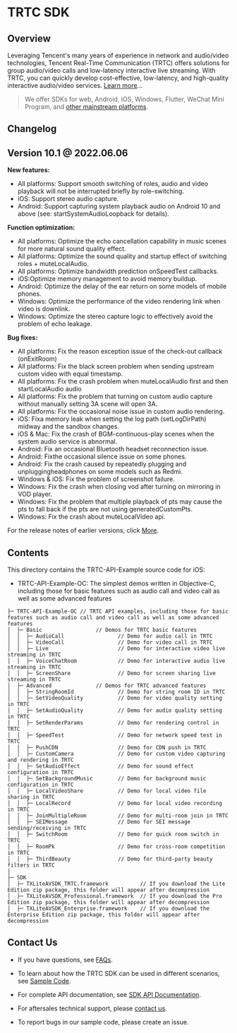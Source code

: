 # TRTC SDK

## Overview

Leveraging Tencent's many years of experience in network and audio/video technologies, Tencent Real-Time Communication (TRTC) offers solutions for group audio/video calls and low-latency interactive live streaming. With TRTC, you can quickly develop cost-effective, low-latency, and high-quality interactive audio/video services. [Learn more](https://cloud.tencent.com/document/product/647/16788)...

> We offer SDKs for web, Android, iOS, Windows, Flutter, WeChat Mini Program, and [other mainstream platforms](https://github.com/LiteAVSDK?q=TRTC_&type=all&sort=).



## Changelog
## Version 10.1 @ 2022.06.06

**New features:**

- All platforms: Support smooth switching of roles, audio and video playback will not be interrupted briefly by role-switching.
- iOS: Support stereo audio capture.
- Android: Support capturing system playback audio on Android 10 and above (see: startSystemAudioLoopback for details).


**Function optimization:**

- All platforms: Optimize the echo cancellation capability in music scenes for more natural sound quality effect.
- All platforms: Optimize the sound quality and startup effect of switching roles + muteLocalAudio.
- All platforms: Optimize bandwidth prediction onSpeedTest callbacks.
- iOS:Optimize memory management to avoid memory buildup.
- Android: Optimize the delay of the ear return on some models of mobile phones.
- Windows: Optimize the performance of the video rendering link when video is downlink.
- Windows: Optimize the stereo capture logic to effectively avoid the problem of echo leakage.

**Bug fixes:**

- All platforms: Fix the reason exception issue of the check-out callback (onExitRoom)
- All platforms: Fix the black screen problem when sending upstream custom video with equal timestamp.
- All platforms: Fix the crash problem when muteLocalAudio first and then startLocalAudio audio
- All platforms: Fix the problem that turning on custom audio capture without manually setting 3A scene will open 3A.
- All platforms: Fix the occasional noise issue in custom audio rendering.
- iOS: Fixa memory leak when setting the log path (setLogDirPath) midway and the sandbox changes.
- iOS & Mac: Fix the crash of BGM-continuous-play scenes when the system audio service is abnormal.
- Android: Fix an occasional Bluetooth headset reconnection issue.
- Android: Fixthe occasional silence issue on some phones.
- Android: Fix the crash caused by repeatedly plugging and unpluggingheadphones on some models such as Redmi.
- Windows & iOS: Fix the problem of screenshot failure.
- Windows: Fix the crash when closing vod after turning on mirroring in VOD player.
- Windows: Fix the problem that multiple playback of pts may cause the pts to fall back if the pts are not using generatedCustomPts.
- Windows:  Fix the crash about muteLocalVideo api.

For the release notes of earlier versions, click [More](https://cloud.tencent.com/document/product/647/46907).


## Contents

This directory contains the TRTC-API-Example source code for iOS:
- TRTC-API-Example-OC: The simplest demos written in Objective-C, including those for basic features such as audio call and video call as well as some advanced features
```
├─ TRTC-API-Example-OC // TRTC API examples, including those for basic features such as audio call and video call as well as some advanced features
│  ├─ Basic                 // Demos for TRTC basic features
│  │  ├─ AudioCall                 // Demo for audio call in TRTC
│  │  ├─ VideoCall                 // Demo for video call in TRTC
│  │  ├─ Live                      // Demo for interactive video live streaming in TRTC
│  │  ├─ VoiceChatRoom             // Demo for interactive audio live streaming in TRTC
│  │  ├─ ScreenShare               // Demo for screen sharing live streaming in TRTC
│  ├─ Advanced              // Demos for TRTC advanced features
│  │  ├─ StringRoomId              // Demo for string room ID in TRTC
│  │  ├─ SetVideoQuality           // Demo for video quality setting in TRTC
│  │  ├─ SetAudioQuality           // Demo for audio quality setting in TRTC
│  │  ├─ SetRenderParams           // Demo for rendering control in TRTC
│  │  ├─ SpeedTest                 // Demo for network speed test in TRTC
│  │  ├─ PushCDN                   // Demo for CDN push in TRTC
│  │  ├─ CustomCamera              // Demo for custom video capturing and rendering in TRTC
│  │  ├─ SetAudioEffect            // Demo for sound effect configuration in TRTC
│  │  ├─ SetBackgroundMusic        // Demo for background music configuration in TRTC
│  │  ├─ LocalVideoShare           // Demo for local video file sharing in TRTC
│  │  ├─ LocalRecord               // Demo for local video recording in TRTC
│  │  ├─ JoinMultipleRoom          // Demo for multi-room join in TRTC
│  │  ├─ SEIMessage                // Demo for SEI message sending/receiving in TRTC
│  │  ├─ SwitchRoom                // Demo for quick room switch in TRTC
│  │  ├─ RoomPk                    // Demo for cross-room competition in TRTC
│  │  ├─ ThirdBeauty               // Demo for third-party beauty filters in TRTC
│  
├─ SDK 
│  ├─ TXLiteAVSDK_TRTC.framework          // If you download the Lite Edition zip package, this folder will appear after decompression
│  ├─ TXLiteAVSDK_Professional.framework  // If you download the Pro Edition zip package, this folder will appear after decompression
│  ├─ TXLiteAVSDK_Enterprise.framework    // If you download the Enterprise Edition zip package, this folder will appear after decompression

```



## Contact Us
- If you have questions, see [FAQs](https://cloud.tencent.com/document/product/647/43018).

- To learn about how the TRTC SDK can be used in different scenarios, see [Sample Code](https://intl.cloud.tencent.com/document/product/647/42963).

- For complete API documentation, see [SDK API Documentation](http://doc.qcloudtrtc.com/md_introduction_trtc_Android_%E6%A6%82%E8%A7%88.html).
- For aftersales technical support, please [contact us](https://intl.cloud.tencent.com/contact-us).
- To report bugs in our sample code, please create an issue.
